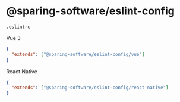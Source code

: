 # @sparing-software/eslint-config

`.eslintrc`

Vue 3

```json
{
  "extends": ["@sparing-software/eslint-config/vue"]
}
```

React Native

```json
{
  "extends": ["@sparing-software/eslint-config/react-native"]
}
```
